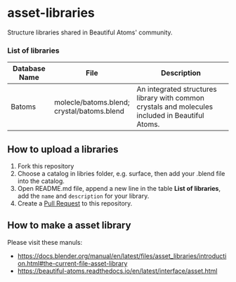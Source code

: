 # asset-libraries

Structure libraries shared in Beautiful Atoms' community. 





### List of libraries

| Database Name | File | Description |
| ------------- | ----------- | ----------- |
| Batoms        | molecle/batoms.blend; <br />  crystal/batoms.blend | An integrated structures library with common crystals and molecules included in Beautiful Atoms.|



## How to upload a libraries


1. Fork this repository
2. Choose a catalog in libries folder, e.g. surface, then add your .blend file into the catalog.
3. Open README.md file, append a new line in the table **List of libraries**, add the `name` and `description` for your library.
4. Create a [Pull Request](https://github.com/beautiful-atoms/asset-libraries/pulls) to this repository.


## How to make a asset library

Please visit these manuls:
- https://docs.blender.org/manual/en/latest/files/asset_libraries/introduction.html#the-current-file-asset-library
- https://beautiful-atoms.readthedocs.io/en/latest/interface/asset.html

